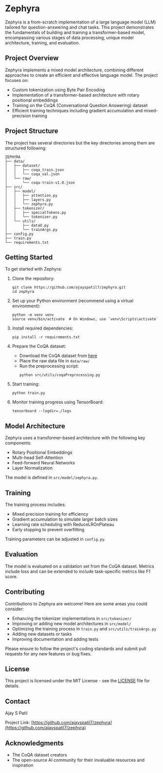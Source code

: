 # Zephyra

Zephyra is a from-scratch implementation of a large language model (LLM) tailored for question-answering and chat tasks. This project demonstrates the fundamentals of building and training a transformer-based model, encompassing various stages of data processing, unique model architecture, training, and evaluation.

## Project Overview

Zephyra implements a mixed model architecture, combining different approaches to create an efficient and effective language model. The project focuses on:

- Custom tokenization using Byte Pair Encoding
- Implementation of a transformer-based architecture with rotary positional embeddings
- Training on the CoQA (Conversational Question Answering) dataset
- Efficient training techniques including gradient accumulation and mixed-precision training

## Project Structure

The project has several directories but the key directories among them are structured following:

```
ZEPHYRA
├── data/
│   ├── dataset/
│   │   ├── coqa_train.json
│   │   └── coqa_val.json
│   └── raw/
│       └── coqa-train-v1.0.json
├── src/
│   ├── model/
│   │   ├── attention.py
│   │   ├── layers.py
│   │   └── zephyra.py
│   ├── tokenizer/
│   │   ├── specialTokens.py
│   │   └── tokenizer.py
│   └── utils/
│       ├── dataU.py
│       └── trainArgs.py
├── config.py
├── train.py
└── requirements.txt
```

## Getting Started

To get started with Zephyra:

1. Clone the repository:
   ```
   git clone https://github.com/ajayspatil7/zephyra.git
   cd zephyra
   ```

2. Set up your Python environment (recommend using a virtual environment):
   ```
   python -m venv venv
   source venv/bin/activate  # On Windows, use `venv\Scripts\activate`
   ```

3. Install required dependencies:
   ```
   pip install -r requirements.txt
   ```

4. Prepare the CoQA dataset:
   - Download the CoQA dataset from [here](https://stanfordnlp.github.io/coqa/)
   - Place the raw data file in `data/raw/`
   - Run the preprocessing script:
     ```
     python src/utils/coqaPreprocessing.py
     ```

5. Start training:
   ```
   python train.py
   ```

6. Monitor training progress using TensorBoard:
   ```
   tensorboard --logdir=./logs
   ```

## Model Architecture

Zephyra uses a transformer-based architecture with the following key components:

- Rotary Positional Embeddings
- Multi-head Self-Attention
- Feed-forward Neural Networks
- Layer Normalization

The model is defined in `src/model/zephyra.py`.

## Training

The training process includes:

- Mixed precision training for efficiency
- Gradient accumulation to simulate larger batch sizes
- Learning rate scheduling with ReduceLROnPlateau
- Early stopping to prevent overfitting

Training parameters can be adjusted in `config.py`.

## Evaluation

The model is evaluated on a validation set from the CoQA dataset. Metrics include loss and can be extended to include task-specific metrics like F1 score.

## Contributing

Contributions to Zephyra are welcome! Here are some areas you could consider:

- Enhancing the tokenizer implementations in `src/tokenizer/`
- Improving or adding new model architectures in `src/model/`
- Optimizing the training process in `train.py` and `src/utils/trainArgs.py`
- Adding new datasets or tasks
- Improving documentation and adding tests

Please ensure to follow the project's coding standards and submit pull requests for any new features or bug fixes.

## License

This project is licensed under the MIT License - see the [LICENSE](LICENSE) file for details.

## Contact

Ajay S Patil

Project Link: [https://github.com/ajayspatil7/zephyra](https://github.com/ajayspatil7/zephyra)

## Acknowledgments

- The CoQA dataset creators
- The open-source AI community for their invaluable resources and inspiration
